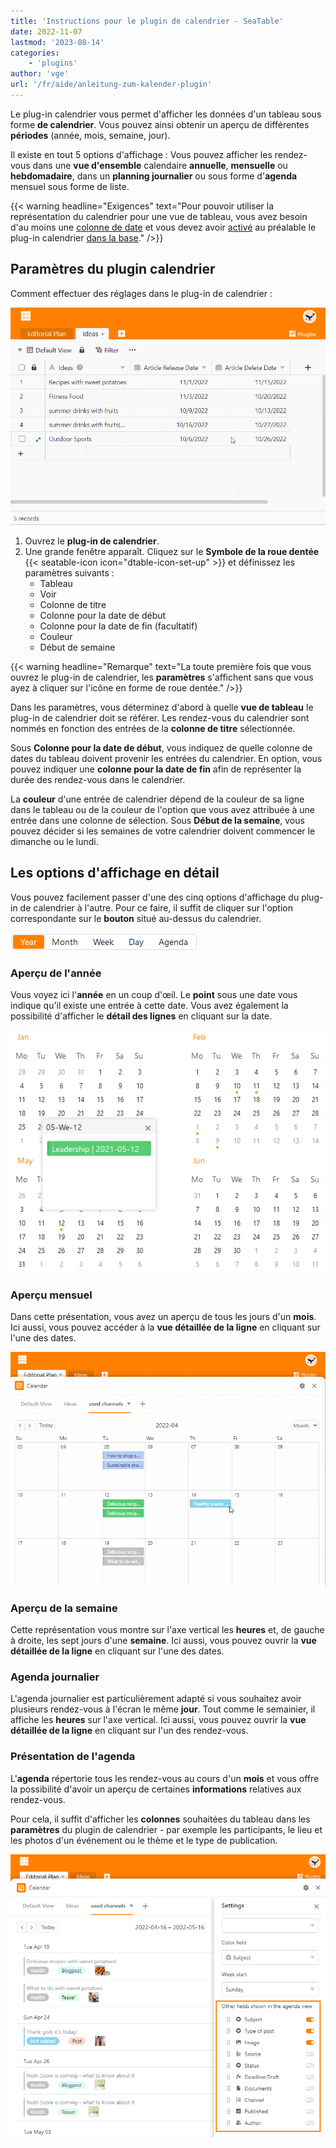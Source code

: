 ```yaml
---
title: 'Instructions pour le plugin de calendrier - SeaTable'
date: 2022-11-07
lastmod: '2023-08-14'
categories:
    - 'plugins'
author: 'vge'
url: '/fr/aide/anleitung-zum-kalender-plugin'
---
```


Le plug-in calendrier vous permet d'afficher les données d'un tableau sous forme **de calendrier**. Vous pouvez ainsi obtenir un aperçu de différentes **périodes** (année, mois, semaine, jour).

Il existe en tout 5 options d'affichage : Vous pouvez afficher les rendez-vous dans une **vue d'ensemble** calendaire **annuelle**, **mensuelle** ou **hebdomadaire**, dans un **planning journalier** ou sous forme d'**agenda** mensuel sous forme de liste.

{{< warning  headline="Exigences"  text="Pour pouvoir utiliser la représentation du calendrier pour une vue de tableau, vous avez besoin d'au moins une [colonne de date](https://seatable.io/fr/docs/datum-dauer-und-personen/die-datum-spalte/) et vous devez avoir [activé](https://seatable.io/fr/docs/arbeiten-mit-plugins/aktivieren-eines-plugins-in-einer-base/) au préalable le plug-in calendrier [dans la base](https://seatable.io/fr/docs/arbeiten-mit-plugins/aktivieren-eines-plugins-in-einer-base/)." />}}

## Paramètres du plugin calendrier

Comment effectuer des réglages dans le plug-in de calendrier :

![Instructions pour le plugin calendrier](images/Anleitung-zum-Kalender-Plugin.gif)

1. Ouvrez le **plug-in de calendrier**.
2. Une grande fenêtre apparaît. Cliquez sur le **Symbole de la roue dentée** {{< seatable-icon icon="dtable-icon-set-up" >}} et définissez les paramètres suivants :
    - Tableau
    - Voir
    - Colonne de titre
    - Colonne pour la date de début
    - Colonne pour la date de fin (facultatif)
    - Couleur
    - Début de semaine

{{< warning  headline="Remarque"  text="La toute première fois que vous ouvrez le plug-in de calendrier, les **paramètres** s'affichent sans que vous ayez à cliquer sur l'icône en forme de roue dentée." />}}

Dans les paramètres, vous déterminez d'abord à quelle **vue de tableau** le plug-in de calendrier doit se référer. Les rendez-vous du calendrier sont nommés en fonction des entrées de la **colonne de titre** sélectionnée.

Sous **Colonne pour la date de début**, vous indiquez de quelle colonne de dates du tableau doivent provenir les entrées du calendrier. En option, vous pouvez indiquer une **colonne pour la date de fin** afin de représenter la durée des rendez-vous dans le calendrier.

La **couleur** d'une entrée de calendrier dépend de la couleur de sa ligne dans le tableau ou de la couleur de l'option que vous avez attribuée à une entrée dans une colonne de sélection. Sous **Début de la semaine**, vous pouvez décider si les semaines de votre calendrier doivent commencer le dimanche ou le lundi.

## Les options d'affichage en détail

Vous pouvez facilement passer d'une des cinq options d'affichage du plug-in de calendrier à l'autre. Pour ce faire, il suffit de cliquer sur l'option correspondante sur le **bouton** situé au-dessus du calendrier.

![Options d'affichage du plug-in calendrier](images/Darstellungsoptionen-des-Kalender-Plugins.png)

### Aperçu de l'année

Vous voyez ici l'**année** en un coup d'œil. Le **point** sous une date vous indique qu'il existe une entrée à cette date. Vous avez également la possibilité d'afficher le **détail des lignes** en cliquant sur la date.

![Aperçu de l'année dans le plug-in de calendrier](images/Jahresueberblick-im-Kalender-Plugin.png)

### Aperçu mensuel

Dans cette présentation, vous avez un aperçu de tous les jours d'un **mois**. Ici aussi, vous pouvez accéder à la **vue détaillée de la ligne** en cliquant sur l'une des dates.

![Vue mensuelle](images/monatsansicht.gif)

### Aperçu de la semaine

Cette représentation vous montre sur l'axe vertical les **heures** et, de gauche à droite, les sept jours d'une **semaine**. Ici aussi, vous pouvez ouvrir la **vue détaillée de la ligne** en cliquant sur l'une des dates.

### Agenda journalier

L'agenda journalier est particulièrement adapté si vous souhaitez avoir plusieurs rendez-vous à l'écran le même **jour**. Tout comme le semainier, il affiche les **heures** sur l'axe vertical. Ici aussi, vous pouvez ouvrir la **vue détaillée de la ligne** en cliquant sur l'un des rendez-vous.

### Présentation de l'agenda

L'**agenda** répertorie tous les rendez-vous au cours d'un **mois** et vous offre la possibilité d'avoir un aperçu de certaines **informations** relatives aux rendez-vous.

Pour cela, il suffit d'afficher les **colonnes** souhaitées du tableau dans les **paramètres** du plugin de calendrier - par exemple les participants, le lieu et les photos d'un événement ou le thème et le type de publication.

![Paramètres de l'Agenda-view](images/agenda-view-einstellungen.png)
